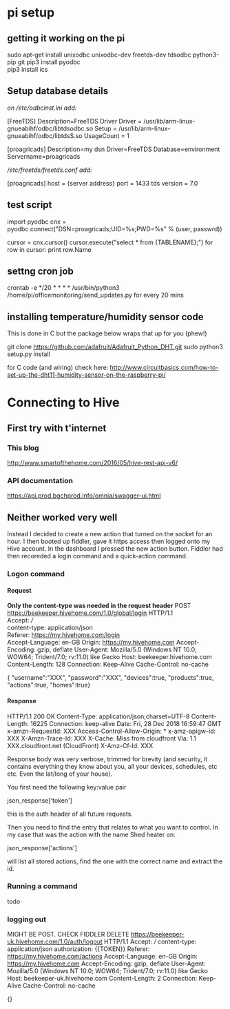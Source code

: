 # pi setup
## getting it working on the pi  
sudo apt-get install unixodbc unixodbc-dev freetds-dev tdsodbc python3-pip  git
pip3 install pyodbc  
pip3 install ics  

## Setup database details
*on /etc/odbcinst.ini add:*

[FreeTDS]
Description=FreeTDS Driver
Driver = /usr/lib/arm-linux-gnueabihf/odbc/libtdsodbc.so
Setup = /usr/lib/arm-linux-gnueabihf/odbc/libtdsS.so
UsageCount = 1

[proagricads]
Description=my dsn
Driver=FreeTDS
Database=environment
Servername=proagricads

*/etc/freetds/freetds.conf add:*

[proagricads]
        host = {server  address}
        port = 1433
        tds version = 7.0


## test script
import pyodbc
cnx = pyodbc.connect("DSN=proagricads;UID=%s;PWD=%s" % (user, passwrd))

cursor = cnx.cursor()
cursor.execute("select * from {TABLENAME};")
for row in cursor:
  print row.Name

## settng cron job
crontab -e
*/20 * * * * /usr/bin/python3 /home/pi/officemonitoring/send_updates.py
for every 20 mins

## installing temperature/humidity sensor code
This is done in C but the package below wraps that up for you (phew!)

git clone https://github.com/adafruit/Adafruit_Python_DHT.git
sudo python3 setup.py install

for C code (and wiring) check here:
http://www.circuitbasics.com/how-to-set-up-the-dht11-humidity-sensor-on-the-raspberry-pi/


# Connecting to Hive
## First try with t'internet
### This blog
http://www.smartofthehome.com/2016/05/hive-rest-api-v6/

### API documentation
https://api.prod.bgchprod.info/omnia/swagger-ui.html

## Neither worked very well
Instead I decided to create a new action that turned on the socket for an 
hour. I then booted up fiddler, gave it https access then logged onto my Hive
account. In the dashboard I pressed the new action button. Fiddler had then 
recoreded a login command and a quick-action command.  

### Logon command

#### Request
**Only the content-type was needed in the request header**
POST https://beekeeper.hivehome.com/1.0/global/login HTTP/1.1  
Accept: */*  
content-type: application/json  
Referer: https://my.hivehome.com/login  
Accept-Language: en-GB
Origin: https://my.hivehome.com
Accept-Encoding: gzip, deflate
User-Agent: Mozilla/5.0 (Windows NT 10.0; WOW64; Trident/7.0; rv:11.0) like Gecko
Host: beekeeper.hivehome.com
Content-Length: 128
Connection: Keep-Alive
Cache-Control: no-cache

{
"username":"XXX",
"password":"XXX",
"devices":true,
"products":true,
"actions":true,
"homes":true}

#### Response
HTTP/1.1 200 OK
Content-Type: application/json;charset=UTF-8
Content-Length: 16225
Connection: keep-alive
Date: Fri, 28 Dec 2018 16:59:47 GMT
x-amzn-RequestId: XXX
Access-Control-Allow-Origin: *
x-amz-apigw-id: XXX
X-Amzn-Trace-Id: XXX
X-Cache: Miss from cloudfront
Via: 1.1 XXX.cloudfront.net (CloudFront)
X-Amz-Cf-Id: XXX

Response body was very verbose, trimmed for brevity (and security, it contains
everything they know about you, all your devices, schedules, etc etc. Even the 
lat/long of your house).

You first need the following key:value pair

json_response['token']

this is the auth header of all future requests.

Then you need to find the entry that relates to what you want to control. In
my case that was the action with the name Shed heater on:

json_response['actions']

will list all stored actions, find the one with the correct name and extract 
the id.

### Running a command 
todo

### logging out
MIGHT BE POST. CHECK FIDDLER
DELETE https://beekeeper-uk.hivehome.com/1.0/auth/logout HTTP/1.1
Accept: */*
content-type: application/json
authorization: {{TOKEN}}
Referer: https://my.hivehome.com/actions
Accept-Language: en-GB
Origin: https://my.hivehome.com
Accept-Encoding: gzip, deflate
User-Agent: Mozilla/5.0 (Windows NT 10.0; WOW64; Trident/7.0; rv:11.0) like Gecko
Host: beekeeper-uk.hivehome.com
Content-Length: 2
Connection: Keep-Alive
Cache-Control: no-cache

{}

